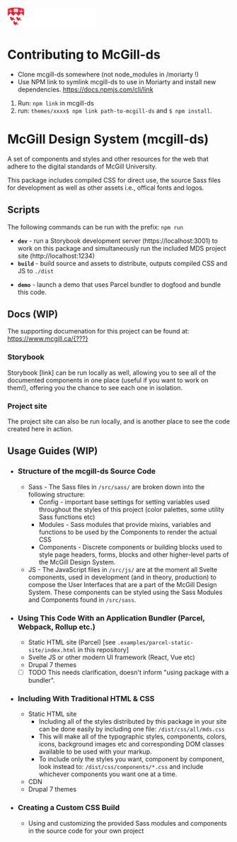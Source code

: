 <img src="./src/sass/assets/mcgill-logo-red-reverse-XL-header.svg" width="200">

# Contributing to McGill-ds
 * Clone mcgill-ds somewhere (not node_modules in /moriarty !)
 * Use NPM link to symlink mcgill-ds to use in Moriarty and install new dependencies.
 https://docs.npmjs.com/cli/link
 1. Run: `npm link` in mcgill-ds
 2. run: `themes/xxxx$ npm link path-to-mcgill-ds` and `$ npm install`.

# McGill Design System (mcgill-ds)

A set of components and styles and other resources for the web that adhere to the digital standards of McGill University.


This package includes compiled CSS for direct use, the source Sass files for development as well as other assets i.e., offical fonts and logos.

 <!-- 1. Clone, then run: `npm install`.
 1. To develop this package with Storybook and to see the documentation: `npm run dev`.
 1. To build the source and assets for distribution: `npm run build`.
 1. To launch a demo that uses Parcel bundler: `npm run demo`. Go to `http://localhost:1234` -->


 ## Scripts
 The following commands can be run with the prefix: `npm run `
 * **`dev`** - run a Storybook development server (https://localhost:3001) to work on this package and simultaneously run the included MDS project site (http://localhost:1234)
 * **`build`** - build source and assets to distribute, outputs compiled CSS and JS to `./dist`
 <!-- * test (run tests) -->
 * **`demo`** - launch a demo that uses Parcel bundler to dogfood and bundle this code.
 <!-- * deploy (build source and distribute to a remote server for hosting) -->

## Docs (WIP)
The supporting documenation for this project can be found at: https://www.mcgill.ca/{???}
### Storybook
Storybook [link] can be run locally as well, allowing you to see all of the documented components in one place (useful if you want to work on them!), offering you the chance to see each one in isolation.
### Project site
The project site can also be run locally, and is another place to see the code created here in action.

 ## Usage Guides (WIP)
  * ### Structure of the mcgill-ds Source Code
    * Sass - The Sass files in `/src/sass/` are broken down into the following structure:
      * Config - important base settings for setting variables used throughout the styles of this project (color palettes, some utility Sass functions etc)
      * Modules - Sass modules that provide mixins, variables and functions to be used by the Components to render the actual CSS
      * Components - Discrete components or building blocks used to style page headers, forms, blocks and other higher-level parts of the McGill Design System.
    * JS - The JavaScript files in `/src/js/` are at the moment all Svelte components, used in development (and in theory, production) to compose the User Interfaces that are a part of the McGill Design System. These components can be styled using the Sass Modules and Components found in `/src/sass`.
  * ### Using This Code With an Application Bundler (Parcel, Webpack, Rollup etc.)
    * Static HTML site (Parcel) [see `.examples/parcel-static-site/index.html` in this repository]
    * Svelte JS or other modern UI framework (React, Vue etc)
    * Drupal 7 themes
    - [ ] TODO This needs clarification, doesn't inform "using package with a bundler".
  * ### Including With Traditional HTML & CSS
    * Static HTML site
      * Including all of the styles distributed by this package in your site can be done easily by including one file: `/dist/css/all/mds.css`
      * This will make all of the typographic styles, components, colors, icons, background images etc and corresponding DOM classes available to be used with your markup.
      * To include only the styles you want, component by component, look instead to: `/dist/css/components/*.css` and include whichever components you want one at a time.
    * CDN
    * Drupal 7 themes
  * ### Creating a Custom CSS Build
    * Using and customizing the provided Sass modules and components in the source code for your own project
